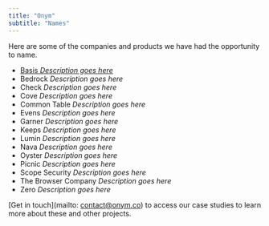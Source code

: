 ```yaml
---
title: "Onym"
subtitle: "Names"
---
```


Here are some of the companies and products we have had the
opportunity to&nbsp;name. 

- [Basis *Description goes here*](http://example.com)
- Bedrock *Description goes here*
- Check *Description goes here*
- Cove *Description goes here*
- Common Table *Description goes here*
- Evens *Description goes here*
- Garner *Description goes here*
- Keeps *Description goes here*
- Lumin *Description goes here*
- Nava *Description goes here*
- Oyster *Description goes here*
- Picnic *Description goes here*
- Scope Security *Description goes here*
- The Browser Company *Description goes here*
- Zero *Description goes here*

[Get in touch](mailto: contact@onym.co) to access our case studies to
learn more about these and other projects. 
